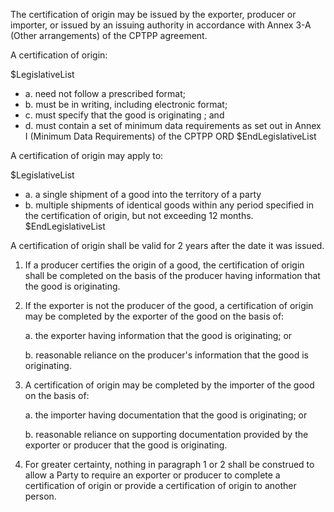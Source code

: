 The certification of origin may be issued by the exporter, producer or importer, or issued by an issuing authority in accordance with Annex 3-A (Other arrangements) of the CPTPP agreement.

A certification of origin:

$LegislativeList
- a. need not follow a prescribed format;
- b. must be in writing, including electronic format;
- c. must specify that the good is originating ; and
- d. must contain a set of minimum data requirements as set out in Annex I (Minimum Data Requirements) of the CPTPP ORD
$EndLegislativeList

A certification of origin may apply to:

$LegislativeList
- a. a single shipment of a good into the territory of a party
- b. multiple shipments of identical goods within any period specified in the certification of origin, but not exceeding 12 months.
$EndLegislativeList

A certification of origin shall be valid for 2 years after the date it was issued.

1. If a producer certifies the origin of a good, the certification of origin shall be completed on the basis of the producer having information that the good is originating.

2. If the exporter is not the producer of the good, a certification of origin may be completed by the exporter of the good on the basis of:

    a.  the exporter having information that the good is originating; or

    b.  reasonable reliance on the producer's information that the good is originating.

3. A certification of origin may be completed by the importer of the good on the basis of:

    a. the importer having documentation that the good is originating; or

    b. reasonable reliance on supporting documentation provided by the exporter or producer that the good is originating.

4. For greater certainty, nothing in paragraph 1 or 2 shall be construed to allow a Party to require an exporter or producer to complete a certification of origin or provide a certification of origin to another person.
